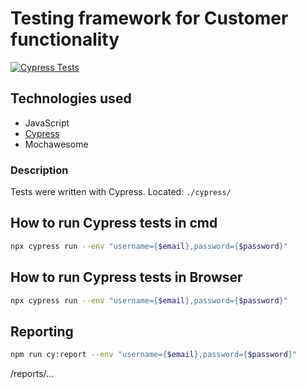 # Testing framework for Customer functionality

[![Cypress Tests](https://github.com/Liz-electro/testtask/actions/workflows/main.yml/badge.svg)](https://github.com/Liz-electro/testtask/actions/workflows/main.yml)

## Technologies used

- JavaScript
- [Cypress](https://www.cypress.io/)
- Mochawesome

### Description

Tests were written with Cypress.
Located:
```./cypress/```

## How to run Cypress tests in cmd

```sh
npx cypress run --env "username={$email},password={$password}"   
```

## How to run Cypress tests in Browser

```sh
npx cypress run --env "username={$email},password={$password}"
```

## Reporting
```sh
npm run cy:report --env "username={$email},password={$password}"
```

/reports/...


